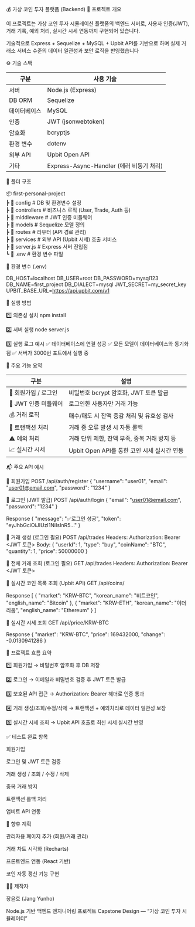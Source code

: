 💰 가상 코인 투자 플랫폼 (Backend)
🧾 프로젝트 개요

이 프로젝트는 가상 코인 투자 시뮬레이션 플랫폼의 백엔드 서버로,
사용자 인증(JWT), 거래 기록, 예외 처리, 실시간 시세 연동까지 구현되어 있습니다.

기술적으로 Express + Sequelize + MySQL + Upbit API를 기반으로 하며
실제 거래소 서비스 수준의 데이터 일관성과 보안 로직을 반영했습니다


⚙️ 기술 스택  

| 구분     | 사용 기술                             |
| ------ | --------------------------------- |
| 서버     | Node.js (Express)                 |
| DB ORM | Sequelize                         |
| 데이터베이스 | MySQL                             |
| 인증     | JWT (jsonwebtoken)                |
| 암호화    | bcryptjs                          |
| 환경 변수  | dotenv                            |
| 외부 API | Upbit Open API                    |
| 기타     | Express-Async-Handler (에러 비동기 처리) |


📁 폴더 구조

📦 first-personal-project  
 ┣ 📂 config          # DB 및 환경변수 설정  
 ┣ 📂 controllers     # 비즈니스 로직 (User, Trade, Auth 등)  
 ┣ 📂 middleware      # JWT 인증 미들웨어  
 ┣ 📂 models          # Sequelize 모델 정의  
 ┣ 📂 routes          # 라우터 (API 경로 관리)  
 ┣ 📂 services        # 외부 API (Upbit 시세) 호출 서비스  
 ┣ 📜 server.js       # Express 서버 진입점  
 ┗ 📜 .env            # 환경 변수 파일  


🔧 환경 변수 (.env)

DB_HOST=localhost
DB_USER=root
DB_PASSWORD=mysql123
DB_NAME=first_project
DB_DIALECT=mysql
JWT_SECRET=my_secret_key
UPBIT_BASE_URL=https://api.upbit.com/v1


🚀 실행 방법

1️⃣ 의존성 설치
npm install

2️⃣ 서버 실행
node server.js

3️⃣ 실행 로그 예시
✅ 데이터베이스에 연결 성공
✅ 모든 모델이 데이터베이스와 동기화 됨
✅ 서버가 3000번 포트에서 실행 중


🧩 주요 기능 요약


| 구분             | 설명                              |
| -------------- | ------------------------------- |
| 👤 회원가입 / 로그인  | 비밀번호 bcrypt 암호화, JWT 토큰 발급      |
| 🔐 JWT 인증 미들웨어 | 로그인한 사용자만 거래 가능                 |
| 💰 거래 로직       | 매수/매도 시 잔액 증감 처리 및 유효성 검사       |
| 🔄 트랜잭션 처리     | 거래 중 오류 발생 시 자동 롤백              |
| ⚠️ 예외 처리       | 거래 단위 제한, 잔액 부족, 중복 거래 방지 등     |
| 📈 실시간 시세      | Upbit Open API를 통한 코인 시세 실시간 연동 |


📬 주요 API 예시

🔸 회원가입
POST /api/auth/register
{
  "username": "user01",
  "email": "user01@email.com",
  "password": "1234"
}

🔸 로그인 (JWT 발급)
POST /api/auth/login
{
  "email": "user01@email.com",
  "password": "1234"
}

Response
{
  "message": "✅로그인 성공",
  "token": "eyJhbGciOiJIUzI1NiIsInR5..."
}

🔸 거래 생성 (로그인 필요)
POST /api/trades
Headers:
  Authorization: Bearer <JWT 토큰>
Body:
{
  "userId": 1,
  "type": "buy",
  "coinName": "BTC",
  "quantity": 1,
  "price": 50000000
}

🔸 전체 거래 조회 (로그인 필요)
GET /api/trades
Headers:
  Authorization: Bearer <JWT 토큰>

🔸 실시간 코인 목록 조회 (Upbit API)
GET /api/coins/

Response
[
  { "market": "KRW-BTC", "korean_name": "비트코인", "english_name": "Bitcoin" },
  { "market": "KRW-ETH", "korean_name": "이더리움", "english_name": "Ethereum" }
]

🔸 실시간 시세 조회
GET /api/price/KRW-BTC

Response
{
  "market": "KRW-BTC",
  "price": 169432000,
  "change": -0.0130941286
}


🧠 프로젝트 흐름 요약

1️⃣ 회원가입
→ 비밀번호 암호화 후 DB 저장

2️⃣ 로그인
→ 이메일과 비밀번호 검증 후 JWT 토큰 발급

3️⃣ 보호된 API 접근
→ Authorization: Bearer <token> 헤더로 인증 통과

4️⃣ 거래 생성/조회/수정/삭제
→ 트랜잭션 + 예외처리로 데이터 일관성 보장

5️⃣ 실시간 시세 조회
→ Upbit API 호출로 최신 시세 실시간 반영


✅ 테스트 완료 항목

 회원가입

 로그인 및 JWT 토큰 검증

 거래 생성 / 조회 / 수정 / 삭제

 중복 거래 방지

 트랜잭션 롤백 처리

 업비트 API 연동


 📘 향후 계획

관리자용 페이지 추가 (회원/거래 관리)

거래 차트 시각화 (Recharts)

프론트엔드 연동 (React 기반)

코인 자동 갱신 기능 구현


👨‍💻 제작자

장윤호 (Jang Yunho)

Node.js 기반 백엔드 엔지니어링 프로젝트
Capstone Design — “가상 코인 투자 시뮬레이터”